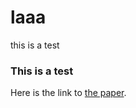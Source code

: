 # laaa
this is a test

### This is a test

Here is the link to [the paper](https://www.nature.com/articles/nature25485).

